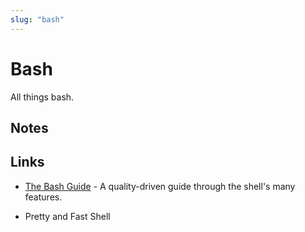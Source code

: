 ```yaml
---
slug: "bash"
---
```


# Bash

All things bash.

## Notes



## Links

- [The Bash Guide](https://guide.bash.academy) - A quality-driven guide through the shell's many features.

- Pretty and Fast Shell